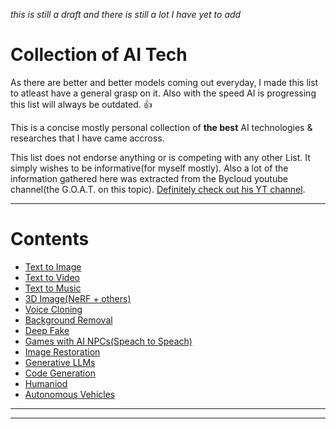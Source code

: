*this is still a draft and there is still a lot I have yet to add*

# Collection of AI Tech

As there are better and better models coming out everyday, I made this list to atleast have a general grasp on it. Also with the speed AI is progressing this list will always be outdated. :thumbsup:

This is a concise mostly personal collection of __the best__ AI technologies & researches that I have came accross.

This list does not endorse anything or is competing with any other List. It simply wishes to be informative(for myself mostly). Also a lot of the information gathered here was extracted from the Bycloud youtube channel(the G.O.A.T. on this topic). [Definitely check out his YT channel](https://www.youtube.com/@bycloudAI). 


---

# Contents

- [Text to Image](/Directories/Text-to-Image/README.md)
- [Text to Video](/Directories/Text-to-Video/README.md)
- [Text to Music](/Directories/Text-to-Music/README.md)
- [3D Image(NeRF + others)](/Directories/Text-to-Video/README.md)
- [Voice Cloning](/Directories/Voice-Cloning/README.md)
- [Background Removal](/Directories/Background-removal/README.md)
- [Deep Fake](/Directories/EXTRA/Deep-fake/README.md)
- [Games with AI NPCs(Speach to Speach)](/Directories/Game-AI-NPCs/README.md)
- [Image Restoration](/Directories/Image-Restoration/README.md)
- [Generative LLMs](/Directories/Generative-LLMs/README.md)
- [Code Generation](/Directories/Code-Generation/README.md)
- [Humaniod](/Directories/Humanoid/README.md)
- [Autonomous Vehicles](/Directories/Autonomous-Vehicles/README.md)

---
---

